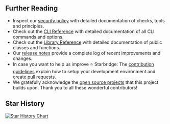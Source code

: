 ## Further Reading

- Inspect our
  [security policy](https://starbridge.readthedocs.io/en/latest/security.html)
  with detailed documentation of checks, tools and principles.
- Check out the
  [CLI Reference](https://starbridge.readthedocs.io/en/latest/cli_reference.html)
  with detailed documentation of all CLI commands and options.
- Check out the
  [Library Reference](https://starbridge.readthedocs.io/en/latest/lib_reference.html)
  with detailed documentation of public classes and functions.
- Our
  [release notes](https://starbridge.readthedocs.io/en/latest/release-notes.html)
  provide a complete log of recent improvements and changes.
- In case you want to help us improve ⭐ Starbridge: The
  [contribution guidelines](https://starbridge.readthedocs.io/en/latest/contributing.html)
  explain how to setup your development environment and create pull requests.
- We gratefully acknowledge the
  [open source projects](https://starbridge.readthedocs.io/en/latest/attributions.html)
  that this project builds upon. Thank you to all these wonderful contributors!

## Star History

<a href="https://star-history.com/#helmut-hoffer-von-ankershoffen/starbridge">
 <picture>
   <source media="(prefers-color-scheme: dark)" srcset="https://api.star-history.com/svg?repos=helmut-hoffer-von-ankershoffen/starbridge&type=Date&theme=dark" />
   <source media="(prefers-color-scheme: light)" srcset="https://api.star-history.com/svg?repos=helmut-hoffer-von-ankershoffen/starbridge&type=Date" />
   <img alt="Star History Chart" src="https://api.star-history.com/svg?repos=helmut-hoffer-von-ankershoffen/starbridge&type=Date" />
 </picture>
</a>
